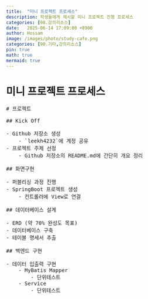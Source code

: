 ```yaml
---
title:  "미니 프로젝트 프로세스"
description: 학생들에게 제시할 미니 프로젝트 진행 프로세스
categories: [98.강의리소스]
date:   2025-06-14 17:09:00 +0900
author: Hossam
image: /images/photo/study-cafe.png
categories: [90.기타,강의리소스]
pin: true
math: true
mermaid: true
---
```


# 미니 프로젝트 프로세스

<pre class="markmap">
# 프로젝트

## Kick Off

- Github 저장소 생성
    - `leekh4232`에 계정 공유
- 프로젝트 주제 선정
    - Github 저장소의 README.md에 간단히 개요 정리

## 화면구현

- 퍼블리싱 과정 진행
- SpringBoot 프로젝트 생성
    - 컨트롤러에 View로 연결

## 데이터베이스 설계

- ERD (약 70% 완성도 목표)
- 데이터베이스 구축
- 테이블 명세서 추출

## 백엔드 구현

- 데이터 입출력 구현
    - MyBatis Mapper
        - 단위테스트
    - Service
        - 단위테스트
</pre>